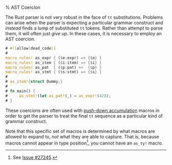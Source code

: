 % AST Coercion

The Rust parser is not very robust in the face of `tt` substitutions.  Problems can arise when the parser is expecting a particular grammar construct and *instead* finds a lump of substituted `tt` tokens.  Rather than attempt to parse them, it will often just *give up*.  In these cases, it is necessary to employ an AST coercion.

```rust
# #![allow(dead_code)]
# 
macro_rules! as_expr { ($e:expr) => {$e} }
macro_rules! as_item { ($i:item) => {$i} }
macro_rules! as_pat  { ($p:pat) =>  {$p} }
macro_rules! as_stmt { ($s:stmt) => {$s} }
# 
# as_item!{struct Dummy;}
# 
# fn main() {
#     as_stmt!(let as_pat!(_) = as_expr!(42));
# }
```

These coercions are often used with [push-down accumulation] macros in order to get the parser to treat the final `tt` sequence as a particular kind of grammar construct.

Note that this specific set of macros is determined by what macros are allowed to expand to, *not* what they are able to capture.  That is, because macros cannot appear in type position[^issue-27245], you cannot have an `as_ty!` macro.

[push-down accumulation]: pat-push-down-accumulation.html

[^issue-27245]: See [Issue #27245](https://github.com/rust-lang/rust/issues/27245).

